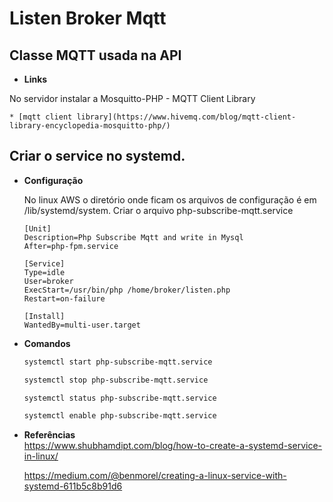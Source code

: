 # Listen Broker Mqtt

## Classe MQTT usada na API

* **Links**

No servidor instalar a Mosquitto-PHP - MQTT Client Library 

    * [mqtt client library](https://www.hivemq.com/blog/mqtt-client-library-encyclopedia-mosquitto-php/)


## Criar o service no systemd.

* **Configuração**

    No linux AWS o diretório onde ficam os arquivos de configuração é em /lib/systemd/system.
    Criar o arquivo  php-subscribe-mqtt.service

    ```
    [Unit]
    Description=Php Subscribe Mqtt and write in Mysql
    After=php-fpm.service

    [Service]
    Type=idle
    User=broker
    ExecStart=/usr/bin/php /home/broker/listen.php
    Restart=on-failure

    [Install]
    WantedBy=multi-user.target
    ```

* **Comandos**

    ```bash
    systemctl start php-subscribe-mqtt.service
    ```
    ```bash
    systemctl stop php-subscribe-mqtt.service
    ```
    ``` bash
    systemctl status php-subscribe-mqtt.service
    ```
    ``` bash
    systemctl enable php-subscribe-mqtt.service
    ```
    
* **Referências**    
    https://www.shubhamdipt.com/blog/how-to-create-a-systemd-service-in-linux/
    
    https://medium.com/@benmorel/creating-a-linux-service-with-systemd-611b5c8b91d6

